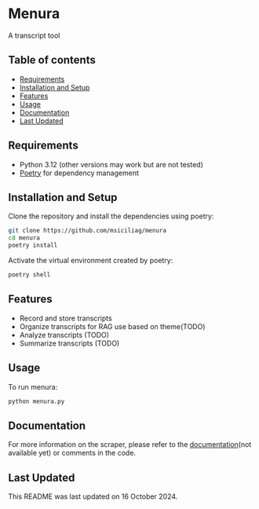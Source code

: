 # **Menura**
A transcript tool 
## Table of contents
- [Requirements](#requirements)
- [Installation and Setup](#installation-and-setup)
- [Features](#features)
- [Usage](#usage)
- [Documentation](#documentation)
- [Last Updated](#last-updated)

## Requirements
- Python 3.12 (other versions may work but are not tested)
- [Poetry](https://python-poetry.org/) for dependency management

## Installation and Setup
Clone the repository and install the dependencies using poetry:
```bash
git clone https://github.com/msiciliag/menura
cd menura
poetry install
```
Activate the virtual environment created by poetry:
```bash
poetry shell
```

## Features
- Record and store transcripts
- Organize transcripts for RAG use based on theme(TODO)
- Analyze transcripts (TODO)
- Summarize transcripts (TODO)

## Usage
To run menura:
```bash
python menura.py
```

## Documentation
For more information on the scraper, please refer to the [documentation](https://msiciliag.github.io/menura)(not available yet) or comments in the code.

## Last Updated
This README was last updated on 16 October 2024.
